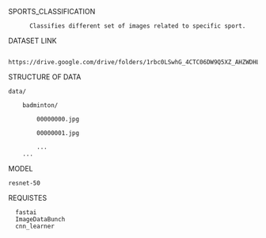 SPORTS_CLASSIFICATION

          Classifies different set of images related to specific sport.
	  
DATASET LINK

          https://drive.google.com/drive/folders/1rbc0LSwhG_4CTC06DW9Q5XZ_AHZWDHLl
	  
STRUCTURE OF DATA

	data/

		badminton/
	
			00000000.jpg
			
			00000001.jpg
			
			...
		...
MODEL

	resnet-50
      
REQUISTES
      
      fastai
      ImageDataBunch
      cnn_learner
      
          

